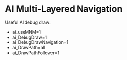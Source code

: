 # AI Multi\-Layered Navigation<a name="ai-concepts-example-multilayered-navigation"></a>

Useful AI debug draw:
+ ai\_useMNM=1 
+ ai\_DebugDraw=1
+ ai\_DebugDrawNavigation=1
+ ai\_DrawPath=all
+ ai\_DrawPathFollower=1